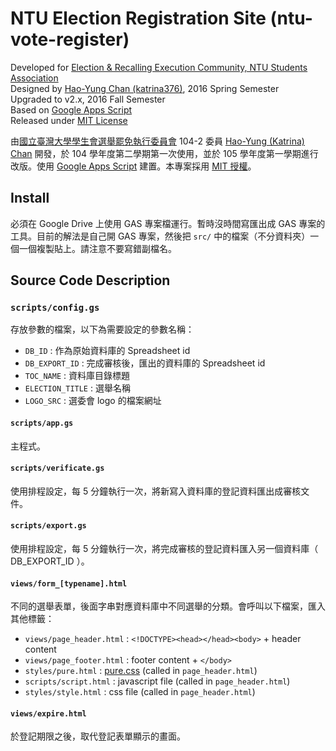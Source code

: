 # NTU Election Registration Site (ntu-vote-register)
Developed for [Election &amp; Recalling Execution Community, NTU Students Association](https://vote.ntustudents.org/)  
Designed by [Hao-Yung Chan (katrina376)](https://github.com/katrina376/), 2016 Spring Semester  
Upgraded to v2.x, 2016 Fall Semester  
Based on [Google Apps Script](https://developers.google.com/apps-script/)  
Released under [MIT License](https://github.com/katrina376/ntu-vote-register/blob/master/LICENSE.md)

由[國立臺灣大學學生會選舉罷免執行委員會](https://vote.ntustudents.org/) 104-2 委員 [Hao-Yung (Katrina) Chan](https://github.com/katrina376/) 開發，於 104 學年度第二學期第一次使用，並於 105 學年度第一學期進行改版。使用 [Google Apps Script](https://developers.google.com/apps-script/) 建置。本專案採用 [MIT 授權](https://github.com/katrina376/ntu-vote-register/blob/master/LICENSE.md)。

## Install
必須在 Google Drive 上使用 GAS 專案檔運行。暫時沒時間寫匯出成 GAS 專案的工具。目前的解法是自己開 GAS 專案，然後把 `src/` 中的檔案（不分資料夾）一個一個複製貼上。請注意不要寫錯副檔名。

## Source Code Description
### `scripts/config.gs`
存放參數的檔案，以下為需要設定的參數名稱：
+ `DB_ID` : 作為原始資料庫的 Spreadsheet id
+ `DB_EXPORT_ID` : 完成審核後，匯出的資料庫的 Spreadsheet id
+ `TOC_NAME` : 資料庫目錄標題
+ `ELECTION_TITLE` : 選舉名稱
+ `LOGO_SRC` : 選委會 logo 的檔案網址

#### `scripts/app.gs`
主程式。

#### `scripts/verificate.gs`
使用排程設定，每 5 分鐘執行一次，將新寫入資料庫的登記資料匯出成審核文件。  

#### `scripts/export.gs`
使用排程設定，每 5 分鐘執行一次，將完成審核的登記資料匯入另一個資料庫（ DB_EXPORT_ID ）。

#### `views/form_[typename].html`
不同的選舉表單，後面字串對應資料庫中不同選舉的分類。會呼叫以下檔案，匯入其他標籤：
+ `views/page_header.html` : `<!DOCTYPE><head></head><body>` + header content  
+ `views/page_footer.html` : footer content + `</body>`
+ `styles/pure.html` : [pure.css](http://purecss.io) (called in `page_header.html`)  
+ `scripts/script.html` : javascript file (called in `page_header.html`)  
+ `styles/style.html` : css file (called in `page_header.html`)  

#### `views/expire.html`
於登記期限之後，取代登記表單顯示的畫面。

